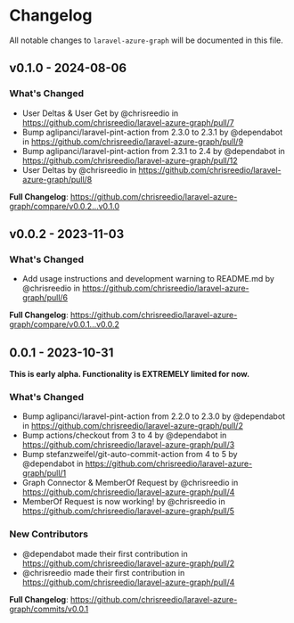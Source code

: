 # Changelog

All notable changes to `laravel-azure-graph` will be documented in this file.

## v0.1.0 - 2024-08-06

### What's Changed

* User Deltas & User Get by @chrisreedio in https://github.com/chrisreedio/laravel-azure-graph/pull/7
* Bump aglipanci/laravel-pint-action from 2.3.0 to 2.3.1 by @dependabot in https://github.com/chrisreedio/laravel-azure-graph/pull/9
* Bump aglipanci/laravel-pint-action from 2.3.1 to 2.4 by @dependabot in https://github.com/chrisreedio/laravel-azure-graph/pull/12
* User Deltas by @chrisreedio in https://github.com/chrisreedio/laravel-azure-graph/pull/8

**Full Changelog**: https://github.com/chrisreedio/laravel-azure-graph/compare/v0.0.2...v0.1.0

## v0.0.2 - 2023-11-03

### What's Changed

- Add usage instructions and development warning to README.md by @chrisreedio in https://github.com/chrisreedio/laravel-azure-graph/pull/6

**Full Changelog**: https://github.com/chrisreedio/laravel-azure-graph/compare/v0.0.1...v0.0.2

## 0.0.1 - 2023-10-31

**This is early alpha. Functionality is EXTREMELY limited for now.**

### What's Changed

- Bump aglipanci/laravel-pint-action from 2.2.0 to 2.3.0 by @dependabot in https://github.com/chrisreedio/laravel-azure-graph/pull/2
- Bump actions/checkout from 3 to 4 by @dependabot in https://github.com/chrisreedio/laravel-azure-graph/pull/3
- Bump stefanzweifel/git-auto-commit-action from 4 to 5 by @dependabot in https://github.com/chrisreedio/laravel-azure-graph/pull/1
- Graph Connector & MemberOf Request by @chrisreedio in https://github.com/chrisreedio/laravel-azure-graph/pull/4
- MemberOf Request is now working! by @chrisreedio in https://github.com/chrisreedio/laravel-azure-graph/pull/5

### New Contributors

- @dependabot made their first contribution in https://github.com/chrisreedio/laravel-azure-graph/pull/2
- @chrisreedio made their first contribution in https://github.com/chrisreedio/laravel-azure-graph/pull/4

**Full Changelog**: https://github.com/chrisreedio/laravel-azure-graph/commits/v0.0.1
